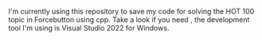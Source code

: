 I'm currently using this repository to save my code for solving the HOT 100 topic in Forcebutton using cpp.
Take a look if you need , the development tool I'm using is Visual Studio 2022 for Windows.
